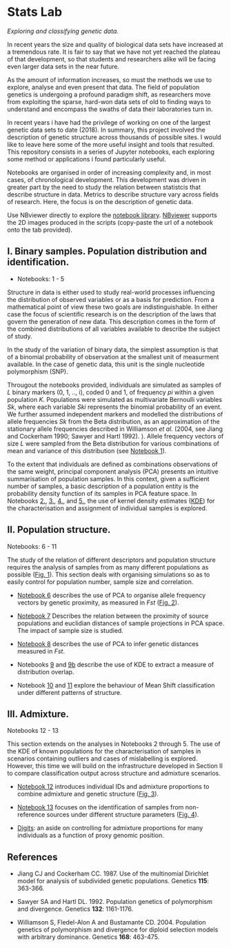 # Stats Lab

*Exploring and classifying genetic data.*

In recent years the size and quality of biological data sets have increased at a tremendous rate. It is fair to say that we 
have not yet reached the plateau of that development, so that students and researchers alike will be facing even larger data 
sets in the near future.

As the amount of information increases, so must the methods we use to explore, analyse and even present that data. 
The field of population genetics is undergoing a profound paradigm shift, as researchers move from exploiting the sparse, 
hard-won data sets of old to finding ways to understand and encompass the swaths of data their laboratories turn in. 

In recent years i have had the privilege of working on one of the largest genetic data sets to date (2018). In summary, this 
project involved the description of genetic structure across thousands of possible sites. I would like to leave 
here some of the more useful insight and tools that resulted. This repository consists in a series of Jupyter notebooks, 
each exploring some method or applications i found particularly useful.

Notebooks are organised in order of increasing complexity and, in most cases, of chronological development. This development was driven in 
greater part by the need to study the relation between statistcis that describe structure in data. Metrics to describe structure vary
across fields of research. Here, the focus is on the description of genetic data. 

Use NBviewer directly to explore the [notebook library](https://nbviewer.jupyter.org/github/SantosJGND/Genetic-data-analysis/tree/master/). 
[NBviewer](https://nbviewer.jupyter.org/) supports the 2D images produced in the scripts (copy-paste the url of a notebook onto the tab provided).


## I. Binary samples. Population distribution and identification.

- Notebooks: 1 - 5

Structure in data is either used to study real-world processes influencing the distribution of observed variables or as a basis for
prediction. From a mathematical point of view these two goals are indistinguishable. In either case the focus of scientific research is
on the description of the laws that govern the generation of new data. This description comes in the form of the combined distributions
of all variables available to describe the subject of study. 

In the study of the variation of binary data, the simplest assumption is that of a binomial probability of observation at the smallest 
unit of measurment available. In the case of genetic data, this unit is the single nucleotide polymorphism (SNP).

Througout the notebooks provided, individuals are simulated as samples of *L* binary markers (0, 1, .., i), coded 0 and 1, of frequency *pi* 
within a given population *K*. Populations were simulated as multivariate Bernoulli variables *Sk*, where each variable *Ski* represents the 
binomial probability of an event. We further assumed independent markers and modelled the distributions of allele frequencies *Sk* from the 
Beta distribution, as an approximation of the stationary allele frequencies described in Williamson *et al.* (2004, see Jiang and Cockerham 1990; Sawyer and Hartl 1992). ). Allele frequency vectors 
of size *L* were sampled from the Beta distribution for various combinations of mean and variance of this distribution (see [Notebook 1](https://nbviewer.jupyter.org/github/SantosJGND/Genetic-data-analysis/blob/master/1.%20Generating_haplotypes.ipynb)).

To the extent that individuals are defined as combinations observations of the same weight, principal component analysis (PCA) presents an intuitive
summarisation of population samples. In this context, given a sufficient number of samples, a basic description of a population entity is 
the probability density function of its samples in PCA feature space. In Notebooks [2.](https://nbviewer.jupyter.org/github/SantosJGND/Genetic-data-analysis/blob/master/2.%20Local_classification.ipynb),
 [3.](https://nbviewer.jupyter.org/github/SantosJGND/Genetic-data-analysis/blob/master/3.%20Mislabelling.ipynb), [4.](https://nbviewer.jupyter.org/github/SantosJGND/Genetic-data-analysis/blob/master/4.%20X-material.ipynb),
  and [5.](https://nbviewer.jupyter.org/github/SantosJGND/Genetic-data-analysis/blob/master/5.%20Visualizing%20KDE.ipynb), the use of kernel
density estimates ([KDE](https://scikit-learn.org/stable/modules/density.html)) for 
the characterisation and assignment of individual samples is explored. 


## II. Population structure.

Notebooks: 6 - 11

The study of the relation of different descriptors and population structure requires the analysis of samples from as many different populations
as possible ([Fig. 1](https://github.com/SantosJGND/Stats_Lab/blob/master/Complementary_data/Ideo_order_Fst_example.png)).
This section deals with organising simulations so as to easily control for population number, sample size and correlation. 

- [Notebook 6](https://nbviewer.jupyter.org/github/SantosJGND/Genetic-data-analysis/blob/master/6.%20A%20link%20to%20FSTs.ipynb)
describes the use of PCA to organise allele frequency vectors by genetic proximity, as measured in *Fst* 
([Fig. 2](https://github.com/SantosJGND/Stats_Lab/blob/master/Complementary_data/Ideo_comparison.png)).

- [Notebook 7](https://nbviewer.jupyter.org/github/SantosJGND/Genetic-data-analysis/blob/master/7.%20Machine%20Learning%20for%20Genomics.ipynb) 
Describes the relation between the proximity of source populations and euclidian distances of sample projections in PCA space.
The impact of sample size is studied.

- [Notebook 8](https://nbviewer.jupyter.org/github/SantosJGND/Genetic-data-analysis/blob/master/8.%20Controlling%20for%20size.ipynb)
describes the use of PCA to infer genetic distances measured in *Fst*.

- Notebooks [9](https://nbviewer.jupyter.org/github/SantosJGND/Genetic-data-analysis/blob/master/9.%20Conditional_variation.ipynb) 
and [9b](https://nbviewer.jupyter.org/github/SantosJGND/Genetic-data-analysis/blob/master/9b.%20Conditional_Var%2C%20but%20using%20Pops.ipynb) 
describe the use of KDE to extract a measure of distribution overlap. 

- Notebook [10](https://nbviewer.jupyter.org/github/SantosJGND/Genetic-data-analysis/blob/master/10.%20Indexing_MS.ipynb) 
and [11](https://nbviewer.jupyter.org/github/SantosJGND/Genetic-data-analysis/blob/master/11.%20Visualising%20Overlaps.ipynb) 
explore the behaviour of Mean Shift classification under different patterns of structure.


## III. Admixture.

Notebooks 12 - 13

This section extends on the analyses in Notebooks 2 through 5. The use of the KDE of known populations for the characterisation 
of samples in scenarios containing outliers and cases of mislabelling is explored. However, this time we will build on the infrastructure
developed in Section II to compare classification output across structure and admixture scenarios.

- [Notebook 12](https://nbviewer.jupyter.org/github/SantosJGND/Genetic-data-analysis/blob/master/12.%20Admixture%20simulations.ipynb) 
introduces individual IDs and admixture proportions to combine admixture and genetic structure ([Fig. 3](https://github.com/SantosJGND/Stats_Lab/blob/master/Complementary_data/3way_example.png)).

- [Notebook 13](https://nbviewer.jupyter.org/github/SantosJGND/Genetic-data-analysis/blob/master/13.%20Outliers_genetic_structure.ipynb) 
focuses on the identification of samples from non-reference sources under different structure parameters ([Fig. 4](https://github.com/SantosJGND/Stats_Lab/blob/master/Complementary_data/Supplemental_Figure_S11.png)).

- [Digits](https://github.com/SantosJGND/Digits): an aside on controlling for admixture proportions for many individuals as a function of 
proxy genomic position.


## References

- Jiang CJ and Cockerham CC. 1987. Use of the multinomial Dirichlet model for analysis of subdivided genetic populations. Genetics **115**: 363-366.

- Sawyer SA and Hartl DL. 1992. Population genetics of polymorphism and divergence. Genetics **132**: 1161-1176.

- Williamson S, Fledel-Alon A and Bustamante CD. 2004. Population genetics of polymorphism and divergence for diploid selection models with arbitrary dominance. Genetics **168**: 463-475.

